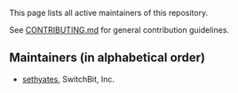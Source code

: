 This page lists all active maintainers of this repository. 

See [CONTRIBUTING.md](https://github.com/winchci/winch/blob/master/.github/CONTRIBUTING.md)
for general contribution guidelines.

## Maintainers (in alphabetical order)
- [sethyates](https://github.com/sethyates), SwitchBit, Inc.
